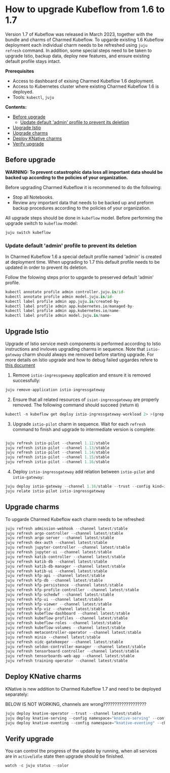 
# How to upgrade Kubeflow from 1.6 to 1.7

Version 1.7 of Kubeflow was released in March 2023, together with the bundle and charms of Charmed Kubeflow.
To upgarde existing 1.6 Kubeflow deployment each individual charm needs to be refreshed using `juju refresh` command. In addition, some special steps need to be taken to upgrade Istio, backup data, deploy new features, and ensure existing default profile stays intact.

**Prerequisites**

- Access to dashboard of exising Charmed Kubeflow 1.6 deployment.
- Access to Kubernetes cluster where existing Charmed Kubeflow 1.6 is deployed.
- Tools: `kubectl`, `juju`

**Contents:**

- [Before upgrade](#before-upgrade)
  - [Update default 'admin' profile to prevent its deletion](Update-default-admin-profile-to-prevent-its-deletion)
- [Upgrade Istio](#upgrade-istio)
- [Upgrade charms](#upgrade-charms)
- [Deploy KNative charms](#deploy-knative-charms)
- [Verify upgrade](#verify-upgrade)


## Before upgrade

**WARNING: To prevent catastrophic data loss all important data should be backed up according to the policies of your organization.**

Before upgrading Charmed Kubeflow it is recommened to do the following:

- Stop all Notebooks.
- Review any important data that needs to be backed up and preform backup procedures according to the policies of your organization.

All upgrade steps should be done in `kubeflow` model. Before performing the upgrade switch to `kubeflow` model:



```python
juju switch kubeflow
```

### Update default 'admin' profile to prevent its deletion

In Charmed Kubeflow 1.6 a special default profile named 'admin' is created at deployment time. When upgrading to 1.7 this default profile needs to be updated in order to prevent its deletion.

Follow the folowing steps prior to upgarde to preserved default 'admin' profile.



```python
kubectl annotate profile admin controller.juju.is/id-
kubectl annotate profile admin model.juju.is/id-
kubectl label profile admin app.juju.is/created-by-
kubectl label profile admin app.kubernetes.io/managed-by-
kubectl label profile admin app.kubernetes.io/name-
kubectl label profile admin model.juju.is/name-
```

## Upgrade Istio

Upgrade of Istio service mesh components is performed according to Istio instructions and invloves upgrading charms in sequence. Note that `istio-gateway` charm should always me removed before starting upgrade. For more details on Istio upgrade and how to debug failed upgardes refere to [this document](https://github.com/canonical/istio-operators/blob/main/charms/istio-pilot/README.md)

1. Remove `istio-ingressgaeway` application and ensure it is removed successfully:


```python
juju remove-application istio-ingressgateway
```

2. Ensure that all related resources of `isiot-ingressgateway` are properly removed. The following command should succeed (return `0`)


```python
kubectl -n kubeflow get deploy istio-ingressgateway-workload 2> >(grep -q "NotFound" && echo $?)
```

3. Upgrade `istio-pilot` charm in sequence. Wait for each `refresh` command to finish and upgrade to intermediate version is complete:


```python

juju refresh istio-pilot --channel 1.12/stable
juju refresh istio-pilot --channel 1.13/stable
juju refresh istio-pilot --channel 1.14/stable
juju refresh istio-pilot --channel 1.15/stable
juju refresh istio-pilot --channel 1.16/stable

```

4. Deploy `istio-ingressgateway` add relation between `istio-pilot` and `istio-gateway`:


```python
juju deploy istio-gateway --channel 1.16/stable --trust --config kind=ingress istio-ingressgateway
juju relate istio-pilot istio-ingressgateway
```

## Upgrade charms

To upgarde Charmed Kubeflow each charm needs to be refreshed:



```python
juju refresh admission-webhook --channel latest/stable
juju refresh argo-controller --channel latest/stable
juju refresh argo-server --channel latest/stable
juju refresh dex-auth --channel latest/stable
juju refresh jupyter-controller --channel latest/stable
juju refresh jupyter-ui --channel latest/stable
juju refresh katib-controller --channel latest/stable
juju refresh katib-db --channel latest/stable
juju refresh katib-db-manager --channel latest/stable
juju refresh katib-ui --channel latest/stable
juju refresh kfp-api --channel latest/stable
juju refresh kfp-db --channel latest/stable
juju refresh kfp-persistence --channel latest/stable
juju refresh kfp-profile-controller --channel latest/stable
juju refresh kfp-schedwf --channel latest/stable
juju refresh kfp-ui --channel latest/stable
juju refresh kfp-viewer --channel latest/stable
juju refresh kfp-viz --channel latest/stable
juju refresh kubeflow-dashboard --channel latest/stable
juju refresh kubeflow-profiles --channel latest/stable
juju refresh kubeflow-roles --channel latest/stable
juju refresh kubeflow-volumes --channel latest/stable
juju refresh metacontroller-operator --channel latest/stable
juju refresh minio --channel latest/stable
juju refresh oidc-gatekeeper --channel latest/stable
juju refresh seldon-controller-manager --channel latest/stable
juju refresh tensorboard-controller --channel latest/stable
juju refresh tensorboards-web-app --channel latest/stable
juju refresh training-operator --channel latest/stable
```

## Deploy KNative charms

KNative is new addition to Charmed Kubeflow 1.7 and need to be deployed separately:

BELOW IS NOT WORKING, channels are wrong???????????????????


```python
juju deploy knative-operator --trust --channel latest/stable
juju deploy knative-serving --config namespace="knative-serving" --config istio.gateway.namespace=kubeflow --config istio.gateway.name=ingressgateway --channel latest/stable --trust
juju deploy knative-eventing --config namespace="knative-eventing" --channel latest/stable --trust
```

## Verify upgrade

You can control the progress of the update by running, when all services are in `active`/`idle` state then upgrade should be finished.


```python
watch -c juju status --color
```
